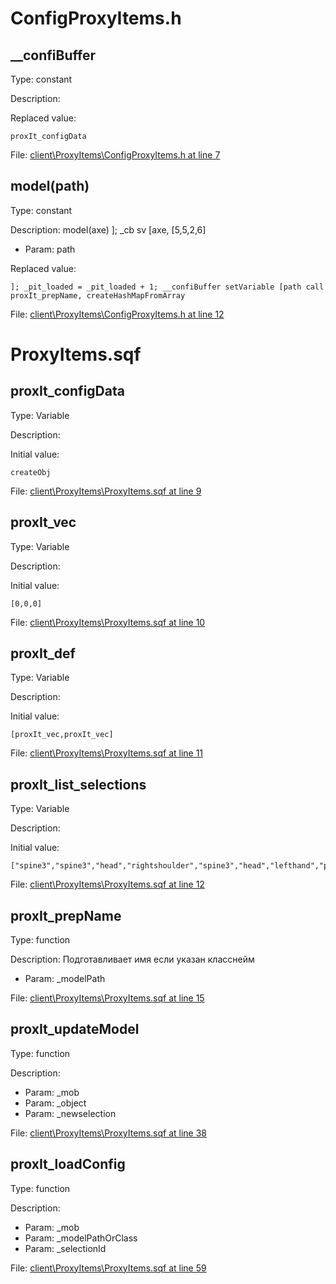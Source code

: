 # ConfigProxyItems.h

## __confiBuffer

Type: constant

Description: 


Replaced value:
```sqf
proxIt_configData
```
File: [client\ProxyItems\ConfigProxyItems.h at line 7](../../../Src/client/ProxyItems/ConfigProxyItems.h#L7)
## model(path)

Type: constant

Description: model(axe) ]; _cb sv [axe, [5,5,2,6]
- Param: path

Replaced value:
```sqf
]; _pit_loaded = _pit_loaded + 1; __confiBuffer setVariable [path call proxIt_prepName, createHashMapFromArray
```
File: [client\ProxyItems\ConfigProxyItems.h at line 12](../../../Src/client/ProxyItems/ConfigProxyItems.h#L12)
# ProxyItems.sqf

## proxIt_configData

Type: Variable

Description: 


Initial value:
```sqf
createObj
```
File: [client\ProxyItems\ProxyItems.sqf at line 9](../../../Src/client/ProxyItems/ProxyItems.sqf#L9)
## proxIt_vec

Type: Variable

Description: 


Initial value:
```sqf
[0,0,0]
```
File: [client\ProxyItems\ProxyItems.sqf at line 10](../../../Src/client/ProxyItems/ProxyItems.sqf#L10)
## proxIt_def

Type: Variable

Description: 


Initial value:
```sqf
[proxIt_vec,proxIt_vec]
```
File: [client\ProxyItems\ProxyItems.sqf at line 11](../../../Src/client/ProxyItems/ProxyItems.sqf#L11)
## proxIt_list_selections

Type: Variable

Description: 


Initial value:
```sqf
["spine3","spine3","head","rightshoulder","spine3","head","lefthand","pelvis","righthand"]
```
File: [client\ProxyItems\ProxyItems.sqf at line 12](../../../Src/client/ProxyItems/ProxyItems.sqf#L12)
## proxIt_prepName

Type: function

Description: Подготавливает имя если указан класснейм
- Param: _modelPath

File: [client\ProxyItems\ProxyItems.sqf at line 15](../../../Src/client/ProxyItems/ProxyItems.sqf#L15)
## proxIt_updateModel

Type: function

Description: 
- Param: _mob
- Param: _object
- Param: _newselection

File: [client\ProxyItems\ProxyItems.sqf at line 38](../../../Src/client/ProxyItems/ProxyItems.sqf#L38)
## proxIt_loadConfig

Type: function

Description: 
- Param: _mob
- Param: _modelPathOrClass
- Param: _selectionId

File: [client\ProxyItems\ProxyItems.sqf at line 59](../../../Src/client/ProxyItems/ProxyItems.sqf#L59)
